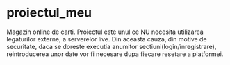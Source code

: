 # proiectul_meu
Magazin online de carti.
Proiectul este unul ce NU necesita utilizarea legaturilor externe, a serverelor live. Din aceasta cauza, din motive de securitate, daca se doreste executia anumitor sectiuni(login/inregistrare), reintroducerea unor date vor fi necesare dupa fiecare resetare a platformei.
